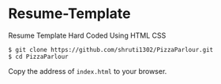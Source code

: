 # Resume-Template
Resume Template Hard Coded Using HTML CSS

    $ git clone https://github.com/shruti1302/PizzaParlour.git
    $ cd PizzaParlour

Copy the address of `index.html` to your browser.

